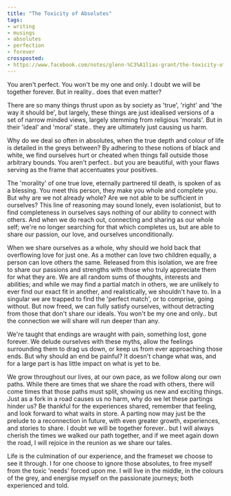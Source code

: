 ```yaml
---
title: "The Toxicity of Absolutes"
tags:
- writing
- musings
- absolutes
- perfection
- forever
crossposted:
- https://www.facebook.com/notes/glenn-%C3%A1lias-grant/the-toxicity-of-absolutes/10155132666505968
---
```

You aren't perfect. You won't be my one and only. I doubt we will be together forever. But in reality.. does that even matter?

There are so many things thrust upon as by society as 'true', 'right' and 'the way it should be', but largely, these things are just idealised versions of a set of narrow minded views, largely stemming from religious 'morals'. But in their 'ideal' and 'moral' state.. they are ultimately just causing us harm.

Why do we deal so often in absolutes, when the true depth and colour of life is detailed in the greys between? By adhering to these notions of black and white, we find ourselves hurt or cheated when things fall outside those arbitrary bounds. You aren't perfect.. but you are beautiful, with your flaws serving as the frame that accentuates your positives.

The 'morality' of one true love, eternally partnered til death, is spoken of as a blessing. You meet this person, they make you whole and complete you. But why are we not already whole? Are we not able to be sufficient in ourselves? This line of reasoning may sound lonely, even isolationist, but to find completeness in ourselves says nothing of our ability to connect with others. And when we do reach out, connecting and sharing as our whole self; we're no longer searching for that which completes us, but are able to share our passion, our love, and ourselves unconditionally.

When we share ourselves as a whole, why should we hold back that overflowing love for just one. As a mother can love two children equally, a person can love others the same. Released from this isolation, we are free to share our passions and strengths with those who truly appreciate them for what they are. We are all random sums of thoughts, interests and abilities; and while we may find a partial match in others, we are unlikely to ever find our exact fit in another, and realistically, we shouldn't have to. In a singular we are trapped to find the 'perfect match', or to comprise, going without. But now freed, we can fully satisfy ourselves, without detracting from those that don't share our ideals. You won't be my one and only.. but the connection we will share will run deeper than any.

We're taught that endings are wraught with pain, something lost, gone forever. We delude ourselves with these myths, allow the feelings surrounding them to drag us down, or keep us from ever approaching those ends. But why should an end be painful? It doesn't change what was, and for a large part is has little impact on what is yet to be.

We grow throughout our lives, at our own pace, as we follow along our own paths. While there are times that we share the road with others, there will come times that those paths must split, showing us new and exciting things. Just as a fork in a road causes us no harm, why do we let these partings hinder us? Be thankful for the experiences shared, remember that feeling, and look forward to what waits in store. A parting now may just be the prelude to a reconnection in future, with even greater growth, experiences, and stories to share. I doubt we will be together forever.. but I will always cherish the times we walked our path together, and if we meet again down the road, I will rejoice in the reunion as we share our tales.

Life is the culmination of our experience, and the frameset we choose to see it through. I for one choose to ignore those absolutes, to free myself from the toxic 'needs' forced upon me. I will live in the middle, in the colours of the grey, and energise myself on the passionate journeys; both experienced and told.